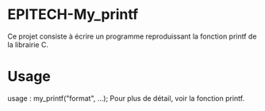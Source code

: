 # EPITECH-My_printf

Ce projet consiste à écrire un programme reproduissant la fonction printf de la librairie C.

# Usage

usage : my_printf("format", ...);
Pour plus de détail, voir la fonction printf.
